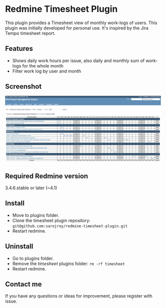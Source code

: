 # Redmine Timesheet Plugin
This plugin provides a Timesheet view of monthly work-logs of users. This plugin was initially developed for personal use. It's inspired by the Jira Tempo timesheet report.

## Features
- Shows daily work hours per issue, also daily and monthly sum of work-logs for the whole month
- Filter work log by user and month

## Screenshot
![](sample.png)

## Required Redmine version
3.4.6.stable or later (~4.1)

## Install
- Move to plugins folder.
- Clone the timesheet plugin repository: `git@github.com:sarojroy/redmine-timesheet-plugin.git`
- Restart redmine.

## Uninstall
- Go to plugins folder. 
- Remove the *timesheet* plugins folder: `rm -rf timesheet`
- Restart redmine.

## Contact me
If you have any questions or ideas for improvement, please register with issue.